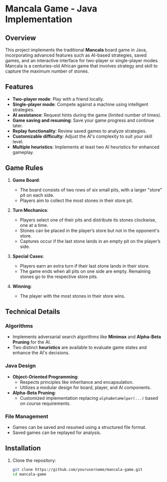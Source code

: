 # Mancala Game - Java Implementation

## Overview

This project implements the traditional **Mancala** board game in Java, incorporating advanced features such as AI-based strategies, saved games, and an interactive interface for two-player or single-player modes. Mancala is a centuries-old African game that involves strategy and skill to capture the maximum number of stones.

## Features

- **Two-player mode**: Play with a friend locally.
- **Single-player mode**: Compete against a machine using intelligent strategies.
- **AI assistance**: Request hints during the game (limited number of times).
- **Game saving and resuming**: Save your game progress and continue later.
- **Replay functionality**: Review saved games to analyze strategies.
- **Customizable difficulty**: Adjust the AI's complexity to suit your skill level.
- **Multiple heuristics**: Implements at least two AI heuristics for enhanced gameplay.

## Game Rules

1. **Game Board**:
   - The board consists of two rows of six small pits, with a larger "store" pit on each side.
   - Players aim to collect the most stones in their store pit.

2. **Turn Mechanics**:
   - Players select one of their pits and distribute its stones clockwise, one at a time.
   - Stones can be placed in the player’s store but not in the opponent's store.
   - Captures occur if the last stone lands in an empty pit on the player’s side.

3. **Special Cases**:
   - Players earn an extra turn if their last stone lands in their store.
   - The game ends when all pits on one side are empty. Remaining stones go to the respective store pits.

4. **Winning**:
   - The player with the most stones in their store wins.

## Technical Details

### Algorithms
- Implements adversarial search algorithms like **Minimax** and **Alpha-Beta Pruning** for the AI.
- Two distinct **heuristics** are available to evaluate game states and enhance the AI's decisions.

### Java Design
- **Object-Oriented Programming**:
  - Respects principles like inheritance and encapsulation.
  - Utilizes a modular design for board, player, and AI components.
- **Alpha-Beta Pruning**:
  - Customized implementation replacing `alphaBetaHelper(...)` based on course requirements.

### File Management
- Games can be saved and resumed using a structured file format.
- Saved games can be replayed for analysis.

## Installation

1. Clone the repository:
   ```bash
   git clone https://github.com/yourusername/mancala-game.git
   cd mancala-game

